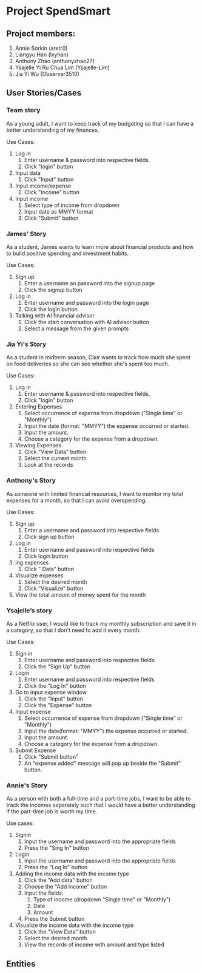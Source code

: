 # Project SpendSmart

## Project members:

[comment]: <> (Add your GitHub usernames in the brackets please!)

1. Annie Sorkin (xretr0)
2. Liangyu Han (lxyhan)
3. Anthony Zhao (anthonyzhao27)
4. Ysajelle Yi Ru Chua Lim (Ysajelle-Lim)
5. Jia Yi Wu (Observer3510)

## User Stories/Cases

[comment]: <> (The first sentence should be what the user wants to do and the rest of the story should detail how they achieve that.)
[comment]: <> (Format for the first sentence: "As a [type of user], I want [a feature] so that [a benefit]")

### Team story

As a young adult, I want to keep track of my budgeting so that I can have a better understanding of my finances.

Use Cases:
1. Log in
   1. Enter username & password into respective fields.
   2. Click "login" button
2. Input data
   1. Click "Input" button
3. Input income/expense
   1. Click "Income" button
4. Input income
   1. Select type of income from dropdown
   2. Input date as MMYY format
   3. Click "Submit" button

### James' Story

As a student, James wants to learn more about financial products and how to build positive spending and investment habits.

Use Cases:
1. Sign up
   1. Enter a username an password into the signup page
   2. Click the signup button
2. Log in 
   1. Enter username and password into the login page
   2. Click the login button
3. Talking with AI financial advisor
   1. Click the start conversation with AI advisor button
   2. Select a message from the given prompts


### Jia Yi's Story

As a student in midterm season, Clair wants to track how much she spent on food deliveries so she can see whether she's spent too much.

Use Cases:
1. Log in
   1. Enter username & password into respective fields.
   2. Click "login" button
2. Entering Expenses
   1. Select occurrence of expense from dropdown ("Single time" or "Monthly")
   2. Input the date (format: "MMYY") the expense occurred or started.
   3. Input the amount.
   4. Choose a category for the expense from a dropdown.
4. Viewing Expenses
   1. Click "View Data" button
   2. Select the current month
   3. Look at the records

### Anthony's Story

As someone with limited financial resources, I want to monitor my total expenses for a month, so that I can avoid overspending.

Use Cases:
1. Sign up 
   1. Enter a username and password into respective fields 
   2. Click sign up button
2. Log in
   1. Enter username and password into respective fields 
   2. Click login button
3. ing expenses
   1. Click " Data" button
4. Visualize expenses
   1. Select the desired month
   2. Click "Visualize" button
5. View the total amount of money spent for the month

### Ysajelle’s story

As a Netflix user, I would like to track my monthly subscription and save it in a category, so that I don't need to add it every month.

Use Cases:
1. Sign in
   1. Enter username and password into respective fields
   2. Click the "Sign Up" button
2. Login
   1. Enter username and password into respective fields
   2. Click the "Log In" button
3. Go to input expense window
   1. Click the "Input" button
   2. Click the "Expense" button
4. Input expense
   1. Select occurrence of expense from dropdown ("Single time" or "Monthly")
   2. Input the date(format: "MMYY") the expense occurred or started.
   3. Input the amount.
   4. Choose a category for the expense from a dropdown.
5. Submit Expense
   1. Click "Submit button"
   2. An "expense added" message will pop up beside the "Submit" button.

### Annie's Story

As a person with both a full-time and a part-time jobs, I want to be able to track the incomes separately such that I would have a better understanding if the part-time job is worth my time.

Use cases:
1. Signin
   1. Input the username and password into the appropriate fields
   2. Press the "Sing In" button
2. Login
   1. Input the username and password into the appropriate fields
   2. Press the "Log In" button
3. Adding the income data with the income type
   1. Click the "Add data" button
   2. Choose the "Add Income" button
   3. Input the fields:
      1. Type of income (dropdown "Single time" or "Monthly")
      2. Date
      3. Amount
   4. Press the Submit button
4. Visualize the income data with the income type
   1. Click the "View Data" button
   2. Select the desired month
   3. View the records of income with amount and type listed


## Entities
